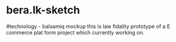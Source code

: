 # bera.lk-sketch
#technology - balsamiq mockup
this is law fidality prototype of a E commerce plat form project which currently working on.  
